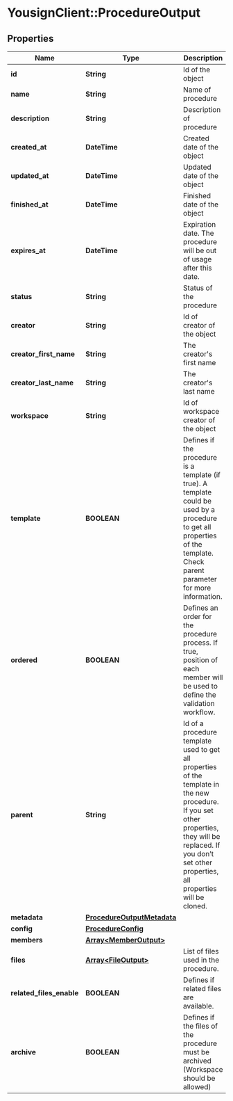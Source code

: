 # YousignClient::ProcedureOutput

## Properties
Name | Type | Description | Notes
------------ | ------------- | ------------- | -------------
**id** | **String** | Id of the object | [optional] 
**name** | **String** | Name of procedure | [optional] 
**description** | **String** | Description of procedure | [optional] 
**created_at** | **DateTime** | Created date of the object | [optional] 
**updated_at** | **DateTime** | Updated date of the object | [optional] 
**finished_at** | **DateTime** | Finished date of the object | [optional] 
**expires_at** | **DateTime** | Expiration date. The procedure will be out of usage after this date. | [optional] 
**status** | **String** | Status of the procedure | [optional] 
**creator** | **String** | Id of creator of the object | [optional] 
**creator_first_name** | **String** | The creator&#39;s first name | [optional] 
**creator_last_name** | **String** | The creator&#39;s last name | [optional] 
**workspace** | **String** | Id of workspace creator of the object | [optional] 
**template** | **BOOLEAN** | Defines if the procedure is a template (if true). A template could be used by a procedure to get all properties of the template. Check parent parameter for more information. | [optional] 
**ordered** | **BOOLEAN** | Defines an order for the procedure process. If true, position of each member will be used to define the validation workflow. | [optional] 
**parent** | **String** | Id of a procedure template used to get all properties of the template in the new procedure. If you set other properties, they will be replaced. If you don’t set other properties, all properties will be cloned. | [optional] 
**metadata** | [**ProcedureOutputMetadata**](ProcedureOutputMetadata.md) |  | [optional] 
**config** | [**ProcedureConfig**](ProcedureConfig.md) |  | [optional] 
**members** | [**Array&lt;MemberOutput&gt;**](MemberOutput.md) |  | [optional] 
**files** | [**Array&lt;FileOutput&gt;**](FileOutput.md) | List of files used in the procedure. | [optional] 
**related_files_enable** | **BOOLEAN** | Defines if related files are available. | [optional] 
**archive** | **BOOLEAN** | Defines if the files of the procedure must be archived (Workspace should be allowed) | [optional] [default to false]


